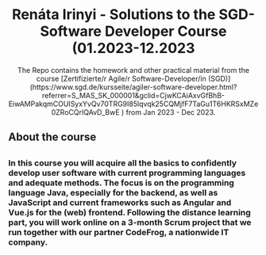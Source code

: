 <h1 align="center">Renáta Irinyi - Solutions to the SGD-Software Developer Course (01.2023-12.2023 </h1>


<div align="center">
The Repo contains the homework and other practical material from the course [Zertifizierte/r Agile/r Software-Developer/in (SGD)] 
(https://www.sgd.de/kursseite/agiler-software-developer.html?referrer=S_MAS_SK_000001&gclid=CjwKCAiAxvGfBhB-EiwAMPakqmCOUISyxYvQv70TRG9I85lqvqk25CQMjfF7TaGu1T6HKRSxMZe0ZRoCQrIQAvD_BwE
) from Jan 2023 - Dec 2023. 
</div>


<h2>About the course<h2>
<h3>In this course you will acquire all the basics to confidently develop user software with current programming languages and adequate methods. The focus is on the programming language Java, especially for the backend, as well as JavaScript and current frameworks such as Angular and Vue.js for the (web) frontend. Following the distance learning part, you will work online on a 3-month Scrum project that we run together with our partner CodeFrog, a nationwide IT company. 
<h3>



